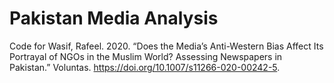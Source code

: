 # Pakistan Media Analysis

Code for Wasif, Rafeel. 2020. “Does the Media’s Anti-Western Bias Affect Its Portrayal
of NGOs in the Muslim World? Assessing Newspapers in Pakistan.” Voluntas.
https://doi.org/10.1007/s11266-020-00242-5.
